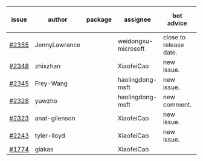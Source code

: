 | issue | author | package | assignee | bot advice | created date of issue | target release date | date from target |
| ------ | ------ | ------ | ------ | ------ | ------ | ------ | :-----: |
| [#2355](https://github.com/Azure/sdk-release-request/issues/2355) | JennyLawrance |  | weidongxu-microsoft | close to release date.  | 01-06 | 01-10 | 2 |
| [#2348](https://github.com/Azure/sdk-release-request/issues/2348) | zhixzhan |  | XiaofeiCao | new issue. | 01-06 | 01-20 |  |
| [#2345](https://github.com/Azure/sdk-release-request/issues/2345) | Frey-Wang |  | haolingdong-msft | new issue. | 01-06 | 01-20 |  |
| [#2328](https://github.com/Azure/sdk-release-request/issues/2328) | yuwzho |  | haolingdong-msft | new comment. | 12-22 | 01-17 |  |
| [#2323](https://github.com/Azure/sdk-release-request/issues/2323) | anat-gilenson |  | XiaofeiCao | new issue. | 12-19 | 01-03 |  |
| [#2243](https://github.com/Azure/sdk-release-request/issues/2243) | tyler-lloyd |  | XiaofeiCao | new issue. | 11-19 | 11-29 |  |
| [#1774](https://github.com/Azure/sdk-release-request/issues/1774) | giakas |  | XiaofeiCao |  | 07-14 | 07-19 |  |
